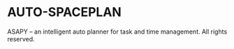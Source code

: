 # AUTO-SPACEPLAN
ASAPY – an intelligent auto planner for task and time management. All rights reserved.
